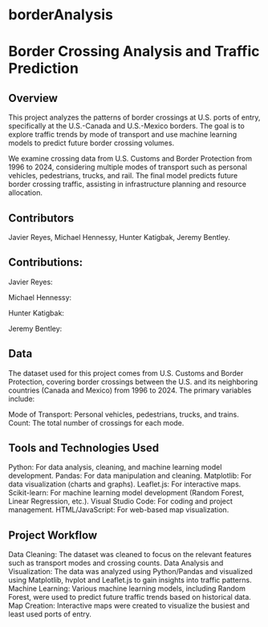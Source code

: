 # borderAnalysis


# Border Crossing Analysis and Traffic Prediction
## Overview

This project analyzes the patterns of border crossings at U.S. ports of entry, specifically at the U.S.-Canada and U.S.-Mexico borders. The goal is to explore traffic trends by mode of transport and use machine learning models to predict future border crossing volumes.

We examine crossing data from U.S. Customs and Border Protection from 1996 to 2024, considering multiple modes of transport such as personal vehicles, pedestrians, trucks, and rail. The final model predicts future border crossing traffic, assisting in infrastructure planning and resource allocation.

## Contributors
Javier Reyes,
Michael Hennessy,
Hunter Katigbak,
Jeremy Bentley.

## Contributions:

Javier Reyes:


Michael Hennessy:


Hunter Katigbak:


Jeremy Bentley:


## Data
The dataset used for this project comes from U.S. Customs and Border Protection, covering border crossings between the U.S. and its neighboring countries (Canada and Mexico) from 1996 to 2024. The primary variables include:

Mode of Transport: Personal vehicles, pedestrians, trucks, and trains.
Count: The total number of crossings for each mode.

## Tools and Technologies Used

Python: For data analysis, cleaning, and machine learning model development.
Pandas: For data manipulation and cleaning.
Matplotlib: For data visualization (charts and graphs).
Leaflet.js: For interactive maps.
Scikit-learn: For machine learning model development (Random Forest, Linear Regression, etc.).
Visual Studio Code: For coding and project management.
HTML/JavaScript: For web-based map visualization.

## Project Workflow

Data Cleaning: The dataset was cleaned to focus on the relevant features such as transport modes and crossing counts.
Data Analysis and Visualization: The data was analyzed using Python/Pandas and visualized using Matplotlib, hvplot and Leaflet.js to gain insights into traffic patterns.
Machine Learning: Various machine learning models, including Random Forest, were used to predict future traffic trends based on historical data.
Map Creation: Interactive maps were created to visualize the busiest and least used ports of entry.
